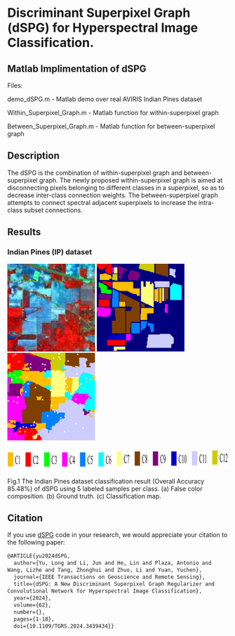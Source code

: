 # Discriminant Superpixel Graph (dSPG) for Hyperspectral Image Classification.

## Matlab Implimentation of dSPG

Files:

demo_dSPG.m   -  Matlab demo over real AVIRIS Indian Pines dataset
                 
Within_Superpixel_Graph.m   -  Matlab function for within-superpixel graph
   
Between_Superpixel_Graph.m   -  Matlab function for between-superpixel graph

## Description

The  dSPG  is  the combination of within-superpixel graph and between-superpixel graph. 
The newly proposed within-superpixel graph is aimed at disconnecting pixels belonging to different classes in a superpixel, so as to decrease inter-class connection weights. 
The between-superpixel graph attempts to connect spectral adjacent superpixels to increase the intra-class subset connections.

## Results

### Indian Pines (IP) dataset

<img src="figure/IP_FC.png" width="200" height="200"/> <img src="figure/IP_GT.png" width="200" height="200"/> <img src="figure/IP_dSPG.png" width="200" height="200"/>

<img src="figure/IP_legend.png" width="600" height="50"/>

Fig.1  The Indian Pines dataset classification result (Overall Accuracy 85.48%) of dSPG using 5 labeled samples per class. (a) False color composition. (b) Ground truth. (c) Classification map. 

## Citation

If you use [dSPG](https://github.com/yulong112/dSPG) code in your research, we would appreciate your citation to the following paper:

	@ARTICLE{yu2024dSPG,
	  author={Yu, Long and Li, Jun and He, Lin and Plaza, Antonio and Wang, Lizhe and Tang, Zhonghui and Zhuo, Li and Yuan, Yuchen},
	  journal={IEEE Transactions on Geoscience and Remote Sensing}, 
	  title={dSPG: A New Discriminant Superpixel Graph Regularizer and Convolutional Network for Hyperspectral Image Classification}, 
	  year={2024},
	  volume={62},
	  number={},
	  pages={1-18},
	  doi={10.1109/TGRS.2024.3439434}}
